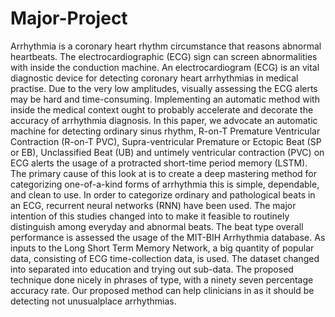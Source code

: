 # Major-Project
Arrhythmia is a coronary heart rhythm circumstance that reasons abnormal heartbeats.
The electrocardiographic (ECG) sign can screen abnormalities with inside the
conduction machine. An electrocardiogram (ECG) is an vital diagnostic device for
detecting coronary heart arrhythmias in medical practise. Due to the very low
amplitudes, visually assessing the ECG alerts may be hard and time-consuming.
Implementing an automatic method with inside the medical context ought to probably
accelerate and decorate the accuracy of arrhythmia diagnosis. In this paper, we
advocate an automatic machine for detecting ordinary sinus rhythm, R-on-T
Premature Ventricular Contraction (R-on-T PVC), Supra-ventricular Premature or
Ectopic Beat (SP or EB), Unclassified Beat (UB) and untimely ventricular contraction
(PVC) on ECG alerts the usage of a protracted short-time period memory (LSTM).
The primary cause of this look at is to create a deep mastering method for
categorizing one-of-a-kind forms of arrhythmia this is simple, dependable, and clean
to use. In order to categorize ordinary and pathological beats in an ECG, recurrent
neural networks (RNN) have been used. The major intention of this studies changed
into to make it feasible to routinely distinguish among everyday and abnormal beats.
The beat type overall performance is assessed the usage of the MIT-BIH Arrhythmia
database. As inputs to the Long Short Term Memory Network, a big quantity of
popular data, consisting of ECG time-collection data, is used. The dataset changed
into separated into education and trying out sub-data. The proposed technique done
nicely in phrases of type, with a ninety seven percentage accuracy rate. Our proposed
method can help clinicians in as it should be detecting not unusualplace arrhythmias.
